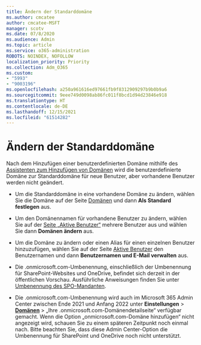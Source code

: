 ```yaml
---
title: Ändern der Standarddomäne
ms.author: cmcatee
author: cmcatee-MSFT
manager: scotv
ms.date: 07/8/2020
ms.audience: Admin
ms.topic: article
ms.service: o365-administration
ROBOTS: NOINDEX, NOFOLLOW
localization_priority: Priority
ms.collection: Adm_O365
ms.custom:
- "5993"
- "9003196"
ms.openlocfilehash: a250a961616ed97661fb9f8312909297b9b0b9a6
ms.sourcegitcommit: 9eee749d0098ab86fc011f8bcd1d94d23846e918
ms.translationtype: HT
ms.contentlocale: de-DE
ms.lasthandoff: 12/15/2021
ms.locfileid: "61514282"
---
```

# <a name="change-default-domain"></a>Ändern der Standarddomäne

Nach dem Hinzufügen einer benutzerdefinierten Domäne mithilfe des [Assistenten zum Hinzufügen von Domänen](https://admin.microsoft.com/Adminportal#/Domains/Wizard) wird die benutzerdefinierte Domäne zur Standarddomäne für neue Benutzer, aber vorhandene Benutzer werden nicht geändert.

- Um die Standarddomäne in eine vorhandene Domäne zu ändern, wählen Sie die Domäne auf der Seite [Domänen](https://admin.microsoft.com/Adminportal/Home#/Domains) und dann **Als Standard festlegen** aus.

- Um den Domänennamen für vorhandene Benutzer zu ändern, wählen Sie auf der [Seite „Aktive Benutzer“](https://admin.microsoft.com/Adminportal/Home#/users) mehrere Benutzer aus und wählen Sie dann **Domänen ändern** aus.

- Um die Domäne zu ändern oder einen Alias für einen einzelnen Benutzer hinzuzufügen, wählen Sie auf der Seite [Aktive Benutzer](https://admin.microsoft.com/Adminportal/Home#/users) den Benutzernamen und dann **Benutzernamen und E-Mail verwalten** aus.

- Die .onmicrosoft.com-Umbenennung, einschließlich der Umbenennung für SharePoint-Websites und OneDrive, befindet sich derzeit in der öffentlichen Vorschau. Ausführliche Anweisungen finden Sie unter [Umbenennung des SPO-Mandanten](https://docs.microsoft.com/sharepoint/change-your-sharepoint-domain-name).

- Die .onmicrosoft.com-Umbenennung wird auch im Microsoft 365 Admin Center zwischen Ende 2021 und Anfang 2022 unter **Einstellungen** > [**Domänen**](https://portal.microsoft.com/Adminportal/Home#/Domains) > „Ihre .onmicrosoft.com-Domänendetailseite“ verfügbar gemacht. Wenn die Option „onmicrosoft.com-Domäne hinzufügen“ nicht angezeigt wird, schauen Sie zu einem späteren Zeitpunkt noch einmal nach. Bitte beachten Sie, dass diese Admin Center-Option die Umbenennung für SharePoint und OneDrive noch nicht unterstützt.
